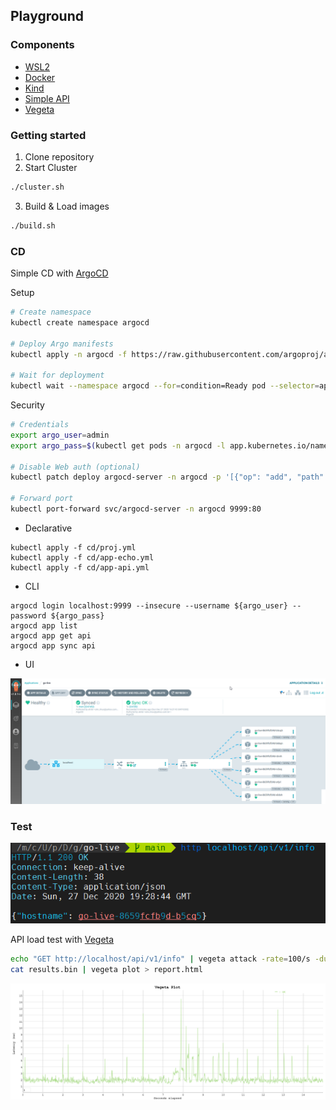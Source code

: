 ## Playground

### Components
- [WSL2](https://docs.microsoft.com/en-us/windows/wsl/install-win10)
- [Docker](https://www.docker.com/products/docker-desktop)
- [Kind](https://kind.sigs.k8s.io/)
- [Simple API](https://golang.org/)
- [Vegeta](https://github.com/tsenart/vegeta)

### Getting started
1. Clone repository
2. Start Cluster

```bash
./cluster.sh
```

3. Build & Load images

```bash
./build.sh
```

### CD

Simple CD with [ArgoCD](https://argoproj.github.io/argo-cd/)

Setup

```bash
# Create namespace
kubectl create namespace argocd

# Deploy Argo manifests
kubectl apply -n argocd -f https://raw.githubusercontent.com/argoproj/argo-cd/stable/manifests/install.yaml

# Wait for deployment
kubectl wait --namespace argocd --for=condition=Ready pod --selector=app.kubernetes.io/name=argocd-repo-server --timeout=180s
````

Security

```bash
# Credentials
export argo_user=admin
export argo_pass=$(kubectl get pods -n argocd -l app.kubernetes.io/name=argocd-server -o name | cut -d'/' -f 2)

# Disable Web auth (optional)
kubectl patch deploy argocd-server -n argocd -p '[{"op": "add", "path": "/spec/template/spec/containers/0/command/-", "value": "--disable-auth"}]' --type json

# Forward port
kubectl port-forward svc/argocd-server -n argocd 9999:80
````

- Declarative

```terminal
kubectl apply -f cd/proj.yml
kubectl apply -f cd/app-echo.yml
kubectl apply -f cd/app-api.yml
```

- CLI

```terminal
argocd login localhost:9999 --insecure --username ${argo_user} --password ${argo_pass}
argocd app list
argocd app get api
argocd app sync api
```

- UI

![alt text](images/argo.png "ArgoCD")


### Test

![alt text](images/http_200.png "HTTPie 200")

API load test with [Vegeta](https://github.com/tsenart/vegeta)

```bash
echo "GET http://localhost/api/v1/info" | vegeta attack -rate=100/s -duration=15s | tee results.bin | vegeta report
cat results.bin | vegeta plot > report.html
```

![alt text](images/vegeta.png "Vegeta Plot")
